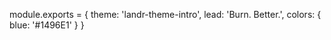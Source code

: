 module.exports = {
  theme: 'landr-theme-intro',
  lead: 'Burn. Better.',
  colors: {
    blue: '#1496E1'
  }
}
